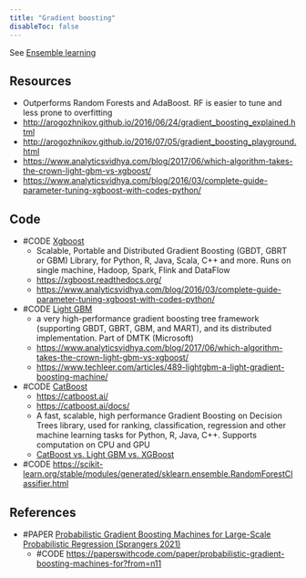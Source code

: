 ```yaml
---
title: "Gradient boosting"
disableToc: false 
---
```


See [Ensemble learning](Ensemble%20learning.md)

## Resources
- Outperforms Random Forests and AdaBoost. RF is easier to tune and less prone to overfitting
- http://arogozhnikov.github.io/2016/06/24/gradient_boosting_explained.html
- http://arogozhnikov.github.io/2016/07/05/gradient_boosting_playground.html
- https://www.analyticsvidhya.com/blog/2017/06/which-algorithm-takes-the-crown-light-gbm-vs-xgboost/
- https://www.analyticsvidhya.com/blog/2016/03/complete-guide-parameter-tuning-xgboost-with-codes-python/

## Code
- #CODE [Xgboost](https://github.com/dmlc/xgboost)
	- Scalable, Portable and Distributed Gradient Boosting (GBDT, GBRT or GBM) Library, for Python, R, Java, Scala, C++ and more. Runs on single machine, Hadoop, Spark, Flink and DataFlow
	- https://xgboost.readthedocs.org/
	- https://www.analyticsvidhya.com/blog/2016/03/complete-guide-parameter-tuning-xgboost-with-codes-python/
- #CODE [Light GBM](https://github.com/microsoft/LightGBM)
	- a very high-performance gradient boosting tree framework (supporting GBDT, GBRT, GBM, and MART), and its distributed implementation. Part of DMTK (Microsoft)
	- https://www.analyticsvidhya.com/blog/2017/06/which-algorithm-takes-the-crown-light-gbm-vs-xgboost/
	- https://www.techleer.com/articles/489-lightgbm-a-light-gradient-boosting-machine/
- #CODE [CatBoost](https://github.com/catboost/catboost/)
	- https://catboost.ai/
	- https://catboost.ai/docs/
	- A fast, scalable, high performance Gradient Boosting on Decision Trees library, used for ranking, classification, regression and other machine learning tasks for Python, R, Java, C++. Supports computation on CPU and GPU
	- [CatBoost vs. Light GBM vs. XGBoost](https://towardsdatascience.com/catboost-vs-light-gbm-vs-xgboost-5f93620723db)
- #CODE https://scikit-learn.org/stable/modules/generated/sklearn.ensemble.RandomForestClassifier.html


## References
- #PAPER [Probabilistic Gradient Boosting Machines for Large-Scale Probabilistic Regression (Sprangers 2021)](https://arxiv.org/abs/2106.01682v2)
	- #CODE https://paperswithcode.com/paper/probabilistic-gradient-boosting-machines-for?from=n11